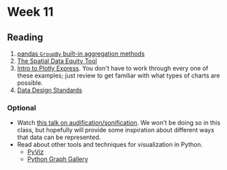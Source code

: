 # Week 11

## Reading

1. [pandas `GroupBy` built-in aggregation methods](https://pandas.pydata.org/docs/user_guide/groupby.html#built-in-aggregation-methods)
1. [The Spatial Data Equity Tool](https://medium.com/@urban_institute/introducing-a-spatial-equity-data-tool-b959c40298cf)
1. [Intro to Plotly Express](https://plotly.com/python/plotly-express/). You don't have to work through every one of these examples; just review to get familiar with what types of charts are possible.
1. [Data Design Standards](https://xdgov.github.io/data-design-standards/)

### Optional

- Watch [this talk on audification/sonification](https://www.youtube.com/watch?v=55dIfA7C038). We won't be doing so in this class, but hopefully will provide some inspiration about different ways that data can be represented.
- Read about other tools and techniques for visualization in Python.
  - [PyViz](https://pyviz.org/)
  - [Python Graph Gallery](https://www.python-graph-gallery.com/)
